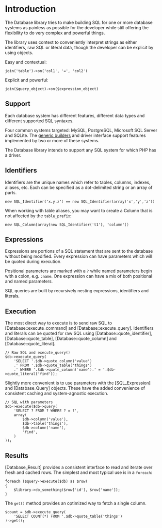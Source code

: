 
# Introduction

The Database library tries to make building SQL for one or more database systems as painless as
possible for the developer while still offering the flexibility to do very complex and powerful
things.

The library uses context to conveniently interpret strings as either identifiers, raw SQL or
literal data, though the developer can be explicit by using objects.

Easy and contextual:

    join('table')->on('col1', '=', 'col2')

Explicit and powerful:

    join($query_object)->on($expression_object)


## Support

Each database system has different features, different data types and different supported SQL
syntaxes.

Four common systems targeted: MySQL, PostgreSQL, Microsoft SQL Server and SQLite. The [generic
builders](realdb.building) and driver interface support features implemented by two or more of
these systems.

The Database library intends to support any SQL system for which PHP has a driver.


## Identifiers

Identifiers are the unique names which refer to tables, columns, indexes, aliases, etc. Each can be
specified as a dot-delimited string or an array of parts.

    new SQL_Identifier('x.y.z') == new SQL_Identifier(array('x','y','z'))

When working with table aliases, you may want to create a Column that is not affected by the
`table_prefix`:

    new SQL_Column(array(new SQL_Identifier('t1'), 'column'))


## Expressions

Expressions are portions of a SQL statement that are sent to the database without being modified.
Every expression can have parameters which will be quoted during execution.

Positional parameters are marked with a `?` while named parameters begin with a colon, e.g. `:name`.
One expression can have a mix of both positional and named parameters.

SQL queries are built by recursively nesting expressions, identifiers and literals.


## Execution

The most direct way to execute is to send raw SQL to [Database::execute_command] and
[Database::execute_query]. Identifiers and literals can be quoted for raw SQL using
[Database::quote_identifier], [Database::quote_table], [Database::quote_column] and
[Database::quote_literal].

    // Raw SQL and execute_query()
    $db->execute_query(
        'SELECT '.$db->quote_column('value')
        .' FROM '.$db->quote_table('things')
        .' WHERE '.$db->quote_column('name').' = '.$db->quote_literal('find'));

Slightly more convenient is to use parameters with the [SQL_Expression] and [Database_Query]
objects. These have the added convenience of consistent caching and system-agnostic execution.

    // SQL with parameters
    $db->execute($db->query(
        'SELECT ? FROM ? WHERE ? = ?',
        array(
            $db->column('value'),
            $db->table('things'),
            $db->column('name'),
            'find',
        )
    ));


## Results

[Database_Result] provides a consistent interface to read and iterate over fresh and cached rows.
The simplest and most typical use is in a `foreach`:

    foreach ($query->execute($db) as $row)
    {
        $library->do_something($row['id'], $row['name']);
    }

The `get()` method provides an optimized way to fetch a single column.

    $count = $db->execute_query(
        'SELECT COUNT(*) FROM '.$db->quote_table('things')
    )->get();
